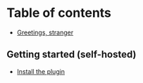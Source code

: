 # Table of contents

* [Greetings, stranger](README.md)

## Getting started \(self-hosted\) <a id="getting-started"></a>

* [Install the plugin](getting-started/install-the-plugin.md)

